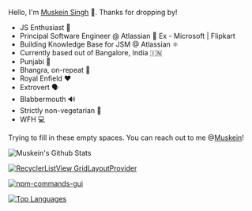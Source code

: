 Hello, I'm [Muskein Singh](https://muskein.com) 🚀. Thanks for dropping by! 


- JS Enthusiast 🍔
- Principal Software Engineer @ Atlassian 🧠 Ex - Microsoft | Flipkart
- Building Knowledge Base for JSM @ Atlassian ⚛️
- Currently based out of Bangalore, India 🇮🇳
- Punjabi 🎵
- Bhangra, on-repeat 🕺
- Royal Enfield ❤️ 
- Extrovert 🗣️
- Blabbermouth 🔊
- Strictly non-vegetarian 🍗
- WFH 💻

Trying to fill in these empty spaces.
You can reach out to me @[Muskein](https://twitter.com/Muskein)!

![Muskein's Github Stats](https://github-readme-stats.vercel.app/api?username=muskeinsingh&show_icons=true&bg_color=151515&text_color=9f9f9f&theme=dracula&count_private=true)

[![RecyclerListView GridLayoutProvider](https://github-readme-stats.vercel.app/api/pin/?username=muskeinsingh&repo=recyclerlistview-gridlayoutprovider)](https://github.com/muskeinsingh/recyclerlistview-gridlayoutprovider)

[![npm-commands-gui](https://github-readme-stats.vercel.app/api/pin/?username=muskeinsingh&repo=npm-commands-gui)](https://github.com/muskeinsingh/npm-commands-gui)

[![Top Languages](https://github-readme-stats.vercel.app/api/top-langs/?username=muskeinsingh&layout=compact)](https://github.com/muskeinsingh)
